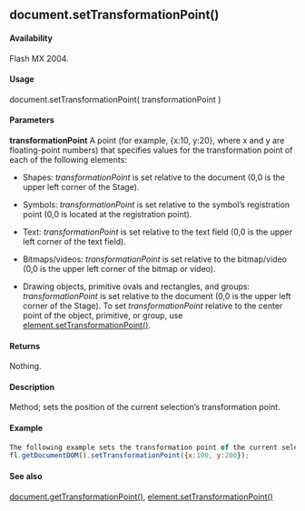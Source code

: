 ## document.setTransformationPoint()

#### Availability

Flash MX 2004.

#### Usage

document.setTransformationPoint( transformationPoint )

#### Parameters

**transformationPoint** A point (for example, {x:10, y:20}, where x and y are floating-point numbers) that specifies values for the transformation point of each of the following elements:

-   Shapes: *transformationPoint* is set relative to the document (0,0 is the upper left corner of the Stage).

-   Symbols: *transformationPoint* is set relative to the symbol’s registration point (0,0 is located at the registration point).

-   Text: *transformationPoint* is set relative to the text field (0,0 is the upper left corner of the text field).

-   Bitmaps/videos: *transformationPoint* is set relative to the bitmap/video (0,0 is the upper left corner of the bitmap or video).

-   Drawing objects, primitive ovals and rectangles, and groups: *transformationPoint* is set relative to the document (0,0 is the upper left corner of the Stage). To set *transformationPoint* relative to the center point of the object, primitive, or group, use [element.setTransformationPoint()](../Element_object/elemen19.md).

#### Returns

Nothing.

#### Description

Method; sets the position of the current selection’s transformation point.

#### Example

```javascript
The following example sets the transformation point of the current selection to 100, 200:
fl.getDocumentDOM().setTransformationPoint({x:100, y:200});

```
#### See also

[document.getTransformationPoint()](../Document_object/docume89.md), [element.setTransformationPoint()](../Element_object/elemen19.md)
